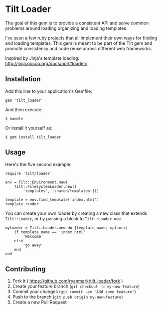 # Tilt Loader

The goal of this gem is to provide a consistent API and solve common problems
around loading organizing and loading templates.

I've seen a few ruby projects that all implement their own ways for finding
and loading templates. This gem is meant to be part of the Tilt gem and promote
consistency and code reuse across different web frameworks.

Inspired by Jinja's template loading: http://jinja.pocoo.org/docs/api/#loaders

## Installation

Add this line to your application's Gemfile:

    gem 'tilt_loader'

And then execute:

    $ bundle

Or install it yourself as:

    $ gem install tilt_loader

## Usage

Here's the five second example:

    require 'tilt/loader'

    env = Tilt::Environment.new(
        Tilt::FileSystemLoader.new([
            'templates', 'shared/templates']))

    template = env.find_template('index.html')
    template.render

You can create your own loader by creating a new class that extends
`Tilt::Loader`, or by passing a block to `Tilt::Loader.new`.

    myloader = Tilt::Loader.new do |template_name, options|
        if template_name == 'index.html'
            'Welcome'
        else
            'go away'
        end
    end

## Contributing

1. Fork it ( https://github.com/ryanmark/tilt_loader/fork )
2. Create your feature branch (`git checkout -b my-new-feature`)
3. Commit your changes (`git commit -am 'Add some feature'`)
4. Push to the branch (`git push origin my-new-feature`)
5. Create a new Pull Request

